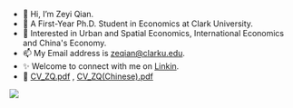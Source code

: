- 👋 Hi, I’m Zeyi Qian.
- 👀 A First-Year Ph.D. Student in Economics at Clark University.
- 🌱 Interested in Urban and Spatial Economics, International Economics and China's Economy.
- 📫 My Email address is zeqian@clarku.edu.
- ✨ Welcome to connect with me on [Linkin](https://www.linkedin.com/in/zeyi-qian-b04288208).
- 💞️ [CV_ZQ.pdf](https://github.com/ZeyiQian/ZeyiQian/files/7465110/CV_ZQ.pdf) , [CV_ZQ(Chinese).pdf](https://github.com/ZeyiQian/ZeyiQian/files/7465096/CV_ZQ.Chinese.pdf)

 
![](https://github-readme-stats.vercel.app/api?username=mayandev&theme=dark)


<!---
ZeyiQian/ZeyiQian is a ✨ special ✨ repository because its `README.md` (this file) appears on your GitHub profile.
You can click the Preview link to take a look at your changes.
--->
 
